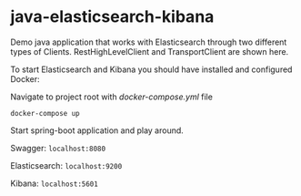 # java-elasticsearch-kibana

Demo java application that works with Elasticsearch through two different types of Clients. 
RestHighLevelClient and TransportClient are shown here.

To start Elasticsearch and Kibana you should have installed and configured Docker:

Navigate to project root with *docker-compose.yml* file

`docker-compose up`

Start spring-boot application and play around.

Swagger: `localhost:8080`

Elasticsearch: `localhost:9200`

Kibana: `localhost:5601`
